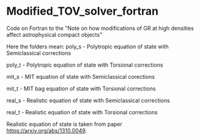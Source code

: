 # Modified_TOV_solver_fortran
Code on Fortran to the "Note on how modifications of GR at high densities affect astrophysical compact objects"

Here the folders mean:
poly_s - Polytropic equation of state with Semiclassical corrections 

poly_t - Polytropic equation of state with Torsional corrections

mit_s - MIT equation of state with Semiclassical corections

mit_t - MIT bag equation of state with Torsional corrections

real_s - Realistic equation of state with Semiclassical corrections 

real_t - Realistic equation of state with Torsional corrections

Realistic equation of state is taken from paper https://arxiv.org/abs/1310.0049.

